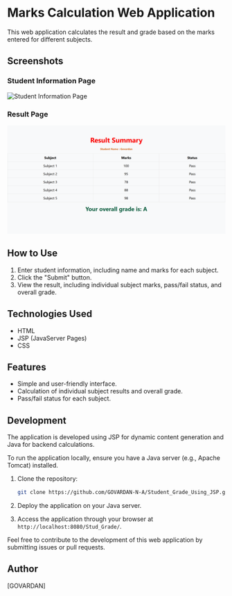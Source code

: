 # Marks Calculation Web Application

This web application calculates the result and grade based on the marks entered for different subjects.

## Screenshots

### Student Information Page
![Student Information Page]("../static/images/info.png")

### Result Page
![Result Page]("../../static/images/result.png)

## How to Use

1. Enter student information, including name and marks for each subject.
2. Click the "Submit" button.
3. View the result, including individual subject marks, pass/fail status, and overall grade.

## Technologies Used

- HTML
- JSP (JavaServer Pages)
- CSS

## Features

- Simple and user-friendly interface.
- Calculation of individual subject results and overall grade.
- Pass/fail status for each subject.

## Development

The application is developed using JSP for dynamic content generation and Java for backend calculations.

To run the application locally, ensure you have a Java server (e.g., Apache Tomcat) installed.

1. Clone the repository:

   ```bash
   git clone https://github.com/GOVARDAN-N-A/Student_Grade_Using_JSP.git
   ```

2. Deploy the application on your Java server.

3. Access the application through your browser at `http://localhost:8080/Stud_Grade/`.

Feel free to contribute to the development of this web application by submitting issues or pull requests.

## Author

[GOVARDAN]

